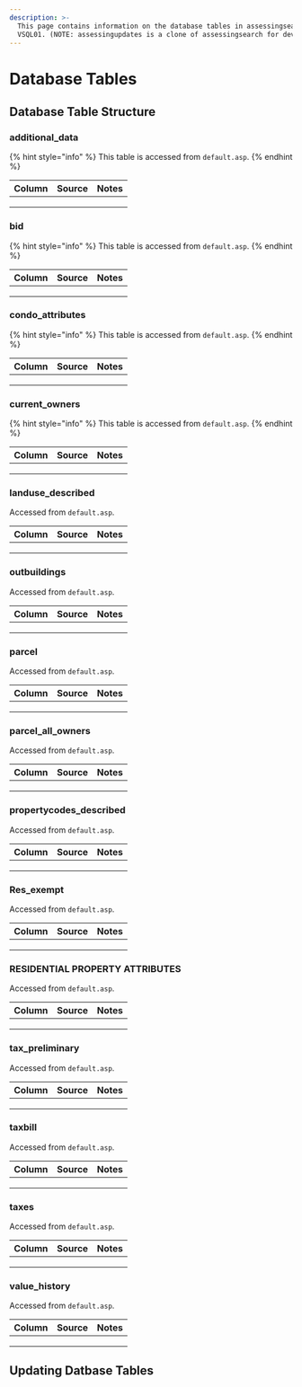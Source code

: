 ```yaml
---
description: >-
  This page contains information on the database tables in assessingsearch on
  VSQL01. (NOTE: assessingupdates is a clone of assessingsearch for dev)
---
```


# Database Tables

## Database Table Structure

### additional\_data

{% hint style="info" %}
This table is accessed from `default.asp`.
{% endhint %}

| Column | Source | Notes |
| ------ | ------ | ----- |
|        |        |       |
|        |        |       |
|        |        |       |

### bid

{% hint style="info" %}
This table is accessed from `default.asp`.
{% endhint %}

| Column | Source | Notes |
| ------ | ------ | ----- |
|        |        |       |
|        |        |       |
|        |        |       |

### condo\_attributes

{% hint style="info" %}
This table is accessed from `default.asp`.
{% endhint %}

| Column | Source | Notes |
| ------ | ------ | ----- |
|        |        |       |
|        |        |       |
|        |        |       |

### current\_owners

{% hint style="info" %}
This table is accessed from `default.asp`.
{% endhint %}

| Column | Source | Notes |
| ------ | ------ | ----- |
|        |        |       |
|        |        |       |
|        |        |       |

### landuse\_described

Accessed from `default.asp`.

| Column | Source | Notes |
| ------ | ------ | ----- |
|        |        |       |
|        |        |       |
|        |        |       |

### outbuildings

Accessed from `default.asp`.

| Column | Source | Notes |
| ------ | ------ | ----- |
|        |        |       |
|        |        |       |
|        |        |       |

### parcel

Accessed from `default.asp`.

| Column | Source | Notes |
| ------ | ------ | ----- |
|        |        |       |
|        |        |       |
|        |        |       |

### parcel\_all\_owners

Accessed from `default.asp`.

| Column | Source | Notes |
| ------ | ------ | ----- |
|        |        |       |
|        |        |       |
|        |        |       |

### propertycodes\_described

Accessed from `default.asp`.

| Column | Source | Notes |
| ------ | ------ | ----- |
|        |        |       |
|        |        |       |
|        |        |       |

### Res\_exempt

Accessed from `default.asp`.

| Column | Source | Notes |
| ------ | ------ | ----- |
|        |        |       |
|        |        |       |
|        |        |       |

### RESIDENTIAL PROPERTY ATTRIBUTES

Accessed from `default.asp`.

| Column | Source | Notes |
| ------ | ------ | ----- |
|        |        |       |
|        |        |       |
|        |        |       |

### tax\_preliminary

Accessed from `default.asp`.

| Column | Source | Notes |
| ------ | ------ | ----- |
|        |        |       |
|        |        |       |
|        |        |       |

### taxbill

Accessed from `default.asp`.

| Column | Source | Notes |
| ------ | ------ | ----- |
|        |        |       |
|        |        |       |
|        |        |       |

### taxes

Accessed from `default.asp`.

| Column | Source | Notes |
| ------ | ------ | ----- |
|        |        |       |
|        |        |       |
|        |        |       |

### value\_history

Accessed from `default.asp`.

| Column | Source | Notes |
| ------ | ------ | ----- |
|        |        |       |
|        |        |       |
|        |        |       |

## Updating Datbase Tables
